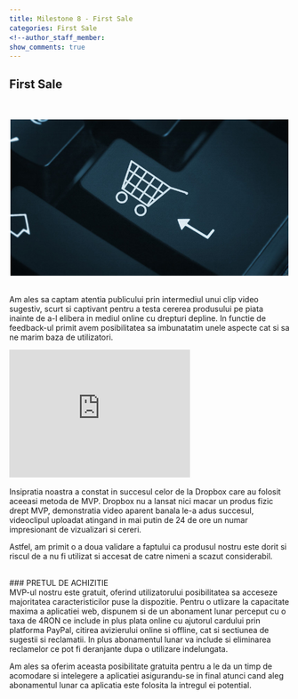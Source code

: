 ```yaml
---
title: Milestone 8 - First Sale
categories: First Sale
<!--author_staff_member:
show_comments: true
---
```


## First Sale  

<br/>

<br/>
<center>
<img src="https://github.com/rptoma/Flaty/raw/master/_posts/FirstSale/chart.jpg" width="500">
</center>  
<br/>

Am ales sa captam atentia publicului prin intermediul unui clip video sugestiv, scurt si captivant pentru a testa cererea produsului pe piata inainte de a-l elibera in mediul online cu drepturi depline. In functie de feedback-ul primit avem posibilitatea sa imbunatatim unele aspecte cat si sa ne marim baza de utilizatori.

<embed src="https://github.com/rptoma/Flaty/raw/master/_posts/FirstSale/flaty.mp4" width="325" height="230" allowfullscreen="true" />

Insipratia noastra a constat in succesul celor de la Dropbox care au folosit aceeasi metoda de MVP. Dropbox nu a lansat nici macar un produs fizic drept MVP, demonstratia video aparent banala le-a adus succesul, videoclipul uploadat atingand in mai putin de 24 de ore un numar impresionant de vizualizari si cereri. 

Astfel, am primit o a doua validare a faptului ca produsul nostru este dorit si riscul de a nu fi utilizat si accesat de catre nimeni a scazut considerabil. 
<br/>

<br/>
### PRETUL DE ACHIZITIE
<br/>
MVP-ul nostru este gratuit, oferind utilizatorului posibilitatea sa acceseze majoritatea caracteristicilor puse la dispozitie. Pentru o utlizare la capacitate maxima a aplicatiei web, dispunem si de un abonament lunar perceput cu o taxa de 4RON ce include in plus plata online cu ajutorul cardului prin platforma PayPal, citirea avizierului online si offline, cat si sectiunea de sugestii si reclamatii. In plus abonamentul lunar va include si eliminarea reclamelor ce pot fi deranjante dupa o utilizare indelungata.

Am ales sa oferim aceasta posibilitate gratuita pentru a le da un timp de acomodare si intelegere a aplicatiei asigurandu-se in final atunci cand aleg abonamentul lunar ca aplicatia este folosita la intregul ei potential.

